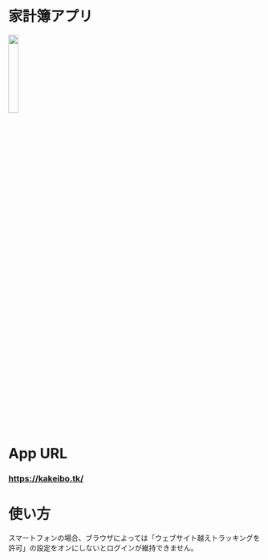 # 家計簿アプリ

<img src="https://j.gifs.com/79pDrA.gif" height=20%>

# App URL
### **https://kakeibo.tk/** 

# 使い方

スマートフォンの場合、ブラウザによっては「ウェブサイト越えトラッキングを許可」の設定をオンにしないとログインが維持できません。
